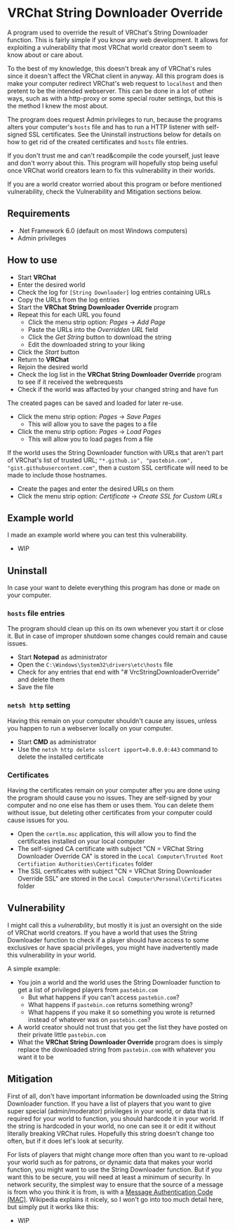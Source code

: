 # VRChat String Downloader Override
A program used to override the result of VRChat's String Downloader function. This is fairly simple if you know any web development. It allows for exploiting a vulnerability that most VRChat world creator don't seem to know about or care about.

To the best of my knowledge, this doesn't break any of VRChat's rules since it doesn't affect the VRChat client in anyway. All this program does is make your computer redirect VRChat's web request to `localhost` and then pretent to be the intended webserver. This can be done in a lot of other ways, such as with a http-proxy or some special router settings, but this is the method I knew the most about.

The program does request Admin privileges to run, because the programs alters your computer's `hosts` file and has to run a HTTP listener with self-signed SSL certificates. See the Uninstall instructions below for details on how to get rid of the created certificates and `hosts` file entries.

If you don't trust me and can't read&compile the code yourself, just leave and don't worry about this. This program will hopefully stop being useful once VRChat world creators learn to fix this vulnerability in their worlds.

If you are a world creator worried about this program or before mentioned vulnerability, check the Vulnerability and Mitigation sections below.

## Requirements
* .Net Framework 6.0 (default on most Windows computers)
* Admin privileges

## How to use
* Start **VRChat**
* Enter the desired world
* Check the log for `[String Downloader]` log entries containing URLs
* Copy the URLs from the log entries
* Start the **VRChat String Downloader Override** program
* Repeat this for each URL you found
  * Click the menu strip option: *Pages* -> *Add Page*
  * Paste the URLs into the *Overridden URL* field
  * Click the *Get String* button to download the string
  * Edit the downloaded string to your liking
* Click the *Start* button
* Return to **VRChat**
* Rejoin the desired world
* Check the log list in the **VRChat String Downloader Override** program to see if it received the webrequests
* Check if the world was affacted by your changed string and have fun

The created pages can be saved and loaded for later re-use.
* Click the menu strip option: *Pages* -> *Save Pages*
  * This will allow you to save the pages to a file
* Click the menu strip option: *Pages* -> *Load Pages*
  * This will allow you to load pages from a file

If the world uses the String Downloader function with URLs that aren't part of VRChat's list of trusted URL; `"*.github.io", "pastebin.com", "gist.githubusercontent.com"`, then a custom SSL certificate will need to be made to include those hostnames.
* Create the pages and enter the desired URLs on them
* Click the menu strip option: *Certificate* -> *Create SSL for Custom URLs*

## Example world
I made an example world where you can test this vulnerability.
* WIP

## Uninstall
In case your want to delete everything this program has done or made on your computer.

### `hosts` file entries
The program should clean up this on its own whenever you start it or close it. But in case of improper shutdown some changes could remain and cause issues.
* Start **Notepad** as administrator
* Open the `C:\Windows\System32\drivers\etc\hosts` file
* Check for any entries that end with "# VrcStringDownloaderOverride" and delete them
* Save the file

### `netsh http` setting
Having this remain on your computer shouldn't cause any issues, unless you happen to run a webserver locally on your computer.
* Start **CMD** as administrator
* Use the `netsh http delete sslcert ipport=0.0.0.0:443` command to delete the installed certificate

### Certificates
Having the certificates remain on your computer after you are done using the program should cause you no issues. They are self-signed by your computer and no one else has them or uses them. You can delete them without issue, but deleting other certificates from your computer could cause issues for you.
* Open the `certlm.msc` application, this will allow you to find the certificates installed on your local computer
* The self-signed CA certificate with subject "CN = VRChat String Downloader Override CA" is stored in the `Local Computer\Trusted Root Certifiation Authorities\Certificates` folder
* The SSL certificates with subject "CN = VRChat String Downloader Override SSL" are stored in the `Local Computer\Personal\Certificates` folder

## Vulnerability
I might call this a *vulnerability*, but mostly it is just an oversight on the side of VRChat world creators. If you have a world that uses the String Downloader function to check if a player should have access to some exclusives or have spacial privileges, you might have inadvertently made this vulnerability in your world.

A simple example:
* You join a world and the world uses the String Downloader function to get a list of privileged players from `pastebin.com`
  * But what happens if you can't access `pastebin.com`?
  * What happens if `pastebin.com` returns something wrong?
  * What happens if you make it so something you wrote is returned instead of whatever was on `pastebin.com`?
* A world creator should not trust that you get the list they have posted on their private little `pastebin.com`
* What the **VRChat String Downloader Override** program does is simply replace the downloaded string from `pastebin.com` with whatever you want it to be

## Mitigation
First of all, don't have important information be downloaded using the String Downloader function. If you have a list of players that you want to give super special (admin/moderator) privileges in your world, or data that is required for your world to function, you should hardcode it in your world. If the string is hardcoded in your world, no one can see it or edit it without literally breaking VRChat rules. Hopefully this string doesn't change too often, but if it does let's look at security.

For lists of players that might change more often than you want to re-upload your world such as for patrons, or dynamic data that makes your world function, you might want to use the String Downloader function. But if you want this to be secure, you will need at least a minimum of security. In network security, the simplest way to ensure that the source of a message is from who you think it is from, is with a [Message Authentication Code (MAC)](https://en.wikipedia.org/wiki/Message_authentication_code). Wikipedia explains it nicely, so I won't go into too much detail here, but simply put it works like this:
* WIP
